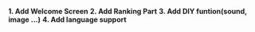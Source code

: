 **1. Add Welcome Screen**
**2. Add Ranking Part**
**3. Add DIY funtion(sound, image ...)**
**4. Add language support**
